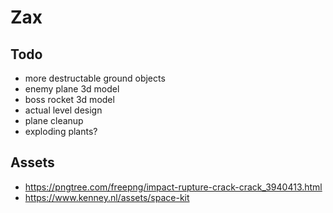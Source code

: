 # Zax

## Todo  
- more destructable ground objects
- enemy plane 3d model   
- boss rocket 3d model 
- actual level design   
- plane cleanup 
- exploding plants?  

## Assets
- https://pngtree.com/freepng/impact-rupture-crack-crack_3940413.html
- https://www.kenney.nl/assets/space-kit
